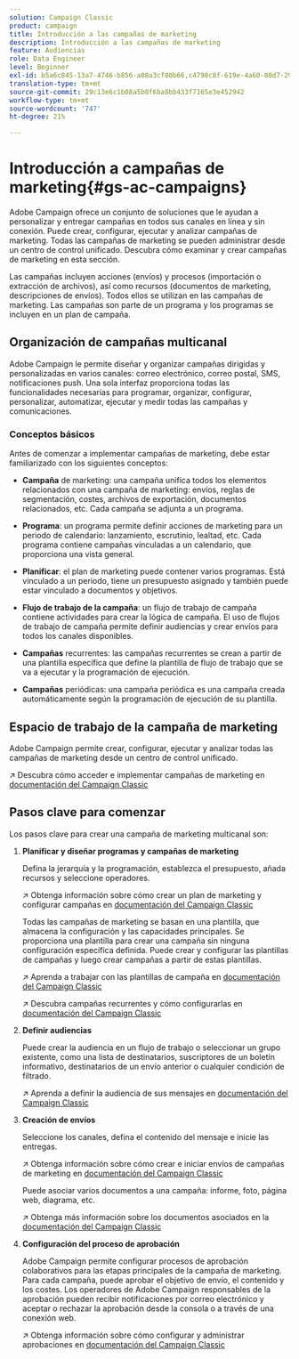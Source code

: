 ```yaml
---
solution: Campaign Classic
product: campaign
title: Introducción a las campañas de marketing
description: Introducción a las campañas de marketing
feature: Audiencias
role: Data Engineer
level: Beginner
exl-id: b5a6c845-13a7-4746-b856-a08a3cf80b66,c4798c8f-619e-4a60-80d7-29b9e4c61168
translation-type: tm+mt
source-git-commit: 29c13e6c1b08a5b0f6ba8bb433f7165e3e452942
workflow-type: tm+mt
source-wordcount: '747'
ht-degree: 21%

---
```


# Introducción a campañas de marketing{#gs-ac-campaigns}

Adobe Campaign ofrece un conjunto de soluciones que le ayudan a personalizar y entregar campañas en todos sus canales en línea y sin conexión. Puede crear, configurar, ejecutar y analizar campañas de marketing. Todas las campañas de marketing se pueden administrar desde un centro de control unificado. Descubra cómo examinar y crear campañas de marketing en esta sección.

Las campañas incluyen acciones (envíos) y procesos (importación o extracción de archivos), así como recursos (documentos de marketing, descripciones de envíos). Todos ellos se utilizan en las campañas de marketing. Las campañas son parte de un programa y los programas se incluyen en un plan de campaña.

## Organización de campañas multicanal

Adobe Campaign le permite diseñar y organizar campañas dirigidas y personalizadas en varios canales: correo electrónico, correo postal, SMS, notificaciones push. Una sola interfaz proporciona todas las funcionalidades necesarias para programar, organizar, configurar, personalizar, automatizar, ejecutar y medir todas las campañas y comunicaciones.

### Conceptos básicos

Antes de comenzar a implementar campañas de marketing, debe estar familiarizado con los siguientes conceptos:

* **Campaña** de marketing: una campaña unifica todos los elementos relacionados con una campaña de marketing: envíos, reglas de segmentación, costes, archivos de exportación, documentos relacionados, etc. Cada campaña se adjunta a un programa.

* **Programa**: un programa permite definir acciones de marketing para un periodo de calendario: lanzamiento, escrutinio, lealtad, etc. Cada programa contiene campañas vinculadas a un calendario, que proporciona una vista general.

* **Planificar**: el plan de marketing puede contener varios programas. Está vinculado a un periodo, tiene un presupuesto asignado y también puede estar vinculado a documentos y objetivos.

* **Flujo de trabajo de la campaña**: un flujo de trabajo de campaña contiene actividades para crear la lógica de campaña. El uso de flujos de trabajo de campaña permite definir audiencias y crear envíos para todos los canales disponibles.

* **Campañas** recurrentes: las campañas recurrentes se crean a partir de una plantilla específica que define la plantilla de flujo de trabajo que se va a ejecutar y la programación de ejecución.

* **Campañas** periódicas: una campaña periódica es una campaña creada automáticamente según la programación de ejecución de su plantilla.

## Espacio de trabajo de la campaña de marketing

Adobe Campaign permite crear, configurar, ejecutar y analizar todas las campañas de marketing desde un centro de control unificado.

:arrow_upper_right: Descubra cómo acceder e implementar campañas de marketing en [documentación del Campaign Classic](https://experienceleague.adobe.com/docs/campaign-classic/using/orchestrating-campaigns/about-marketing-campaigns/accessing-marketing-campaigns.html?lang=en#orchestrating-campaigns)


## Pasos clave para comenzar

Los pasos clave para crear una campaña de marketing multicanal son:

1. **Planificar y diseñar programas y campañas de marketing**

   Defina la jerarquía y la programación, establezca el presupuesto, añada recursos y seleccione operadores.

   :arrow_upper_right: Obtenga información sobre cómo crear un plan de marketing y configurar campañas en [documentación del Campaign Classic](https://experienceleague.adobe.com/docs/campaign-classic/using/orchestrating-campaigns/orchestrate-campaigns/setting-up-marketing-campaigns.html?lang=en#creating-plan-and-program-hierarchy)

   Todas las campañas de marketing se basan en una plantilla, que almacena la configuración y las capacidades principales. Se proporciona una plantilla para crear una campaña sin ninguna configuración específica definida. Puede crear y configurar las plantillas de campañas y luego crear campañas a partir de estas plantillas.

   :arrow_upper_right: Aprenda a trabajar con las plantillas de campaña en [documentación del Campaign Classic](https://experienceleague.adobe.com/docs/campaign-classic/using/orchestrating-campaigns/orchestrate-campaigns/marketing-campaign-templates.html?lang=en#orchestrating-campaigns)

   :arrow_upper_right: Descubra campañas recurrentes y cómo configurarlas en [documentación del Campaign Classic](https://experienceleague.adobe.com/docs/campaign-classic/using/orchestrating-campaigns/orchestrate-campaigns/setting-up-marketing-campaigns.html?lang=en#recurring-and-periodic-campaigns)

1. **Definir audiencias**

   Puede crear la audiencia en un flujo de trabajo o seleccionar un grupo existente, como una lista de destinatarios, suscriptores de un boletín informativo, destinatarios de un envío anterior o cualquier condición de filtrado.

   :arrow_upper_right: Aprenda a definir la audiencia de sus mensajes en [documentación del Campaign Classic](https://experienceleague.adobe.com/docs/campaign-classic/using/orchestrating-campaigns/orchestrate-campaigns/marketing-campaign-target.html?lang=en#orchestrating-campaigns)

1. **Creación de envíos**

   Seleccione los canales, defina el contenido del mensaje e inicie las entregas.

   :arrow_upper_right: Obtenga información sobre cómo crear e iniciar envíos de campañas de marketing en [documentación del Campaign Classic](https://experienceleague.adobe.com/docs/campaign-classic/using/orchestrating-campaigns/orchestrate-campaigns/marketing-campaign-deliveries.html?lang=en#creating-deliveries)

   Puede asociar varios documentos a una campaña: informe, foto, página web, diagrama, etc.

   :arrow_upper_right: Obtenga más información sobre los documentos asociados en la [documentación del Campaign Classic](https://experienceleague.adobe.com/docs/campaign-classic/using/orchestrating-campaigns/orchestrate-campaigns/marketing-campaign-assets.html?lang=en#adding-documents)

1. **Configuración del proceso de aprobación**

   Adobe Campaign permite configurar procesos de aprobación colaborativos para las etapas principales de la campaña de marketing. Para cada campaña, puede aprobar el objetivo de envío, el contenido y los costes. Los operadores de Adobe Campaign responsables de la aprobación pueden recibir notificaciones por correo electrónico y aceptar o rechazar la aprobación desde la consola o a través de una conexión web.

   :arrow_upper_right: Obtenga información sobre cómo configurar y administrar aprobaciones en [documentación del Campaign Classic](https://experienceleague.adobe.com/docs/campaign-classic/using/orchestrating-campaigns/orchestrate-campaigns/marketing-campaign-approval.html?lang=en#orchestrating-campaigns)


